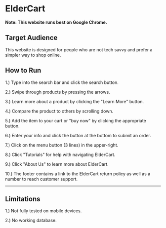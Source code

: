 # ElderCart

**Note: This website runs best on Google Chrome.**

## Target Audience

This website is designed for people who are not tech savvy and prefer a simpler way to shop online.

## How to Run

1.) Type into the search bar and click the search button.

2.) Swipe through products by pressing the arrows.

3.) Learn more about a product by clicking the "Learn More" button.

4.) Compare the product to others by scrolling down.

5.) Add the item to your cart or "buy now" by clicking the appropriate button.

6.) Enter your info and click the button at the bottom to submit an order.

7.) Click on the menu button (3 lines) in the upper-right.

8.) Click "Tutorials" for help with navigating ElderCart.

9.) Click "About Us" to learn more about ElderCart.

10.) The footer contains a link to the ElderCart return policy as well as 
	a number to reach customer support.

------------------------------------------------------------------------------

## Limitations

1.) Not fully tested on mobile devices.

2.) No working database.
